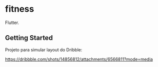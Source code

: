 # fitness

Flutter.

## Getting Started

Projeto para simular layout do Dribble:

https://dribbble.com/shots/14856812/attachments/6566811?mode=media